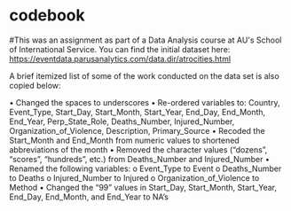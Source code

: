 # codebook

#This was an assignment as part of a Data Analysis course at AU's School of International Service. 
You can find the initial dataset here: https://eventdata.parusanalytics.com/data.dir/atrocities.html

A brief itemized list of some of the work conducted on the data set is also copied below:

•	Changed the spaces to underscores
•	Re-ordered variables to: Country, Event_Type, Start_Day, Start_Month, Start_Year, End_Day, End_Month, End_Year, Perp_State_Role, Deaths_Number, Injured_Number, Organization_of_Violence, Description, Primary_Source
•	Recoded the Start_Month and End_Month from numeric values to shortened abbreviations of the month
•	Removed the character values (“dozens”, “scores”, “hundreds”, etc.) from Deaths_Number and Injured_Number
•	Renamed the following variables: 
  o	Event_Type to Event
  o	Deaths_Number to Deaths
  o	Injured_Number to Injured
  o	Organization_of_Violence to Method
•	Changed the “99” values in Start_Day, Start_Month, Start_Year, End_Day, End_Month, and End_Year to NA’s

